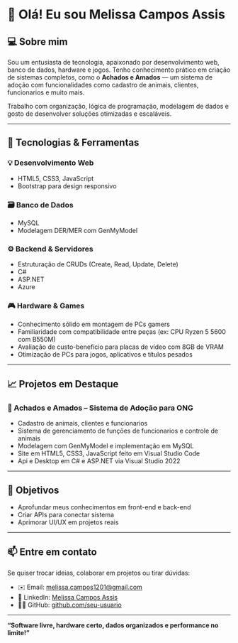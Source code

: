# 👋 Olá! Eu sou Melissa Campos Assis  

## 💻 Sobre mim

Sou um entusiasta de tecnologia, apaixonado por desenvolvimento web, banco de dados, hardware e jogos. Tenho conhecimento prático em criação de sistemas completos, como o **Achados e Amados** — um sistema de adoção com funcionalidades como cadastro de animais, clientes, funcionarios e muito mais.

Trabalho com organização, lógica de programação, modelagem de dados e gosto de desenvolver soluções otimizadas e escaláveis.

---

## 🚀 Tecnologias & Ferramentas

### 💡 Desenvolvimento Web
- HTML5, CSS3, JavaScript
- Bootstrap para design responsivo

### 🗃️ Banco de Dados
- MySQL
- Modelagem DER/MER com GenMyModel

### ⚙️ Backend & Servidores
- Estruturação de CRUDs (Create, Read, Update, Delete)
- C#
- ASP.NET
- Azure

### 🎮 Hardware & Games
- Conhecimento sólido em montagem de PCs gamers
- Familiaridade com compatibilidade entre peças (ex: CPU Ryzen 5 5600 com B550M)
- Avaliação de custo-benefício para placas de vídeo com 8GB de VRAM
- Otimização de PCs para jogos, aplicativos e títulos pesados

---

## 📈 Projetos em Destaque

### 🐶 Achados e Amados – Sistema de Adoção para ONG
- Cadastro de animais, clientes e funcionarios
- Sistema de gerenciamento de funções de funcionarios e controle de animais
- Modelagem com GenMyModel e implementação em MySQL
- Site em HTML5, CSS3, JavaScript feito em Visual Studio Code
- Api e Desktop em C# e ASP.NET via Visual Studio 2022

---

## 🎯 Objetivos

- Aprofundar meus conhecimentos em front-end e back-end
- Criar APIs para conectar sistema
- Aprimorar UI/UX em projetos reais

---

## 📫 Entre em contato

Se quiser trocar ideias, colaborar em projetos ou tirar dúvidas:

- ✉️ Email: melissa.campos1201@gmail.com  
- 💼 LinkedIn: [Melissa Campos Assis](https://www.linkedin.com/in/melissa-campos-assis-10b439271)  
- 🧑‍💻 GitHub: [github.com/seu-usuario](https://github.com/seu-usuario)

---

**“Software livre, hardware certo, dados organizados e performance no limite!”**
